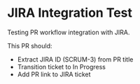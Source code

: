 # JIRA Integration Test
   
   Testing PR workflow integration with JIRA.
   
   This PR should:
   - Extract JIRA ID (SCRUM-3) from PR title
   - Transition ticket to In Progress
   - Add PR link to JIRA ticket
